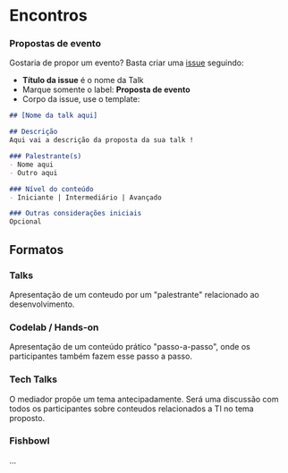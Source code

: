 # Encontros


### Propostas de evento
Gostaria de propor um evento? Basta criar uma [issue](https://github.com/desenvolvedores-cataguases/desenvolvedorescataguases.github.io/issues) seguindo:

- **Título da issue** é o nome da Talk
- Marque somente o label: **Proposta de evento**
- Corpo da issue, use o template:
```markdown
## [Nome da talk aqui]

## Descrição
Aqui vai a descrição da proposta da sua talk !

### Palestrante(s)
- Nome aqui
- Outro aqui

### Nível do conteúdo
- Iniciante | Intermediário | Avançado

### Outras considerações iniciais
Opcional  
```

## Formatos
### Talks 
Apresentação de um conteudo por um "palestrante" relacionado ao desenvolvimento. 
	
### Codelab / Hands-on 
Apresentação de um conteúdo prático  "passo-a-passo", onde os participantes também fazem esse passo a passo.
	
### Tech Talks 
O mediador propõe um tema antecipadamente. Será uma discussão com todos os participantes sobre conteudos relacionados a TI no tema proposto.
	
### Fishbowl 
...
